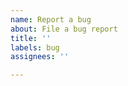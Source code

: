 ```yaml
---
name: Report a bug
about: File a bug report
title: ''
labels: bug
assignees: ''

---
```


<!--
Hello! To ensure this issue is correctly addressed as soon as possible by the Filecoin team, please try to make sure:

- This issue is relevant to this repository's topic or codebase.

- A clear description is provided.

- Any steps to reproduce are included.

- If relevant, your device, browser, and OS are included.

(you can delete this section after reading)
-->
